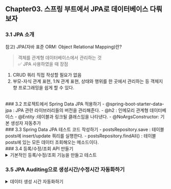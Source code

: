 ## Chapter03. 스프링 부트에서 JPA로 데이터베이스 다뤄보자


### 3.1 JPA 소개
참고) JPA(자바 표준 ORM: Object Relational Mapping)란? <br>
>객체를 관계형 데이터베이스에서 관리하는 것<br>
✅ JPA 사용하였을 때 장점
1. CRUD 쿼리 직접 작성할 필요가 없음
2. 부모-자식 관계 표현, 1:N 관계 표현, 상태와 행위를 한 곳에서 관리하는 등 객체지향 프로그래밍을 쉽게 할 수 있다.
<br>
### 3.2 프로젝트에서 Spring Data JPA 적용하기
- @spring-boot-starter-data-jpa : JPA 관련 라이브러리들의 버전을 관리해준다.
- @h2 : 인메모리 관계형 데이터베이스
- @Entity :테이블과 링크될 클래스임을 나타낸다.
- @NoArgsConstructor: 기본 생성자 자동추가
<br>
### 3.3 Spring Data JPA 테스트 코드 작성하기
- postsRepository.save : 테이블 posts에 insert/update 쿼리를 실행한다.
- postsRepository.findAll() : 테이블 posts에 있는 모든 데이터 조회해오는 메소드이다.

<br>
### 3.4 등록/수정/조회 API 만들기
<details>
<summary>기본적인 등록/수정/조회 기능을 만들고 테스트</summary>
<div markdown="1">
  <img width="1160" alt="스크린샷 2022-09-21 오전 2 33 31" src="https://user-images.githubusercontent.com/80513699/191325611-16c12f09-f50d-42da-b656-4fcafcbab87c.png">
  Post 등록 API 테스트 결과
  <img width="480" alt="스크린샷 2022-09-21 오전 2 10 42" src="https://user-images.githubusercontent.com/80513699/191325765-ebcbfd14-71d1-435c-9294-c368b336ead8.png">
  http://localhost:8080/h2-console 접속 *H2데이터베이스 연결을 위해 JDBC URL을 확인한다. 처음에 “jdbc:h2:~/test” 라고 적혀있는데, 이를 강의 자료에 있는 것처럼 “jdbc:h2:mem:testdb”로 바꿔주어야 정상적으로 연결됨.
  <img width="1512" alt="스크린샷 2022-09-21 오전 2 12 29" src="https://user-images.githubusercontent.com/80513699/191326259-383970c7-0fef-444c-bd50-0ca0d1f2ab72.png">
  간단한 쿼리 실행
  > SELECT * FROM posts; 
  <img width="1512" alt="스크린샷 2022-09-21 오전 2 13 17" src="https://user-images.githubusercontent.com/80513699/191326389-841d6d32-544e-4fc8-873f-f5ebfde65375.png">
  insert 쿼리 실행
  <img width="519" alt="스크린샷 2022-09-21 오전 2 14 10" src="https://user-images.githubusercontent.com/80513699/191326552-058f2ffc-3904-4bbc-b693-1ff368d7ff61.png">
  브라우저로 API 조회


</div>
</details>

### 3.5 JPA Auditing으로 생성시간/수정시간 자동화하기
<details>
<summary>데이터 생성 시간 자동화하기  </summary>
<div markdown="1">
  <img width="270" alt="스크린샷 2022-09-21 오전 2 42 14" src="https://user-images.githubusercontent.com/80513699/191327192-823887ba-9bba-4f91-85ac-0e57e725e4fc.png">
  domain 패키지에 BaseTimeEntity 클래스 생성
  <img width="720" alt="스크린샷 2022-09-21 오전 2 41 46" src="https://user-images.githubusercontent.com/80513699/191327096-0dd02909-8267-4a45-b82e-29990259e046.png">
  JPA Auditing 테스트 코드 수행 결과
</div>
</details>
  
  

